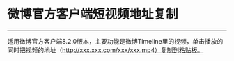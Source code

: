# 微博官方客户端短视频地址复制

------

适用微博官方客户端8.2.0版本，主要功能是微博Timeline里的视频，单击播放的同时把视频的地址（http://xxx.xxx.com/xxx/xxx.mp4）复制到粘贴板。